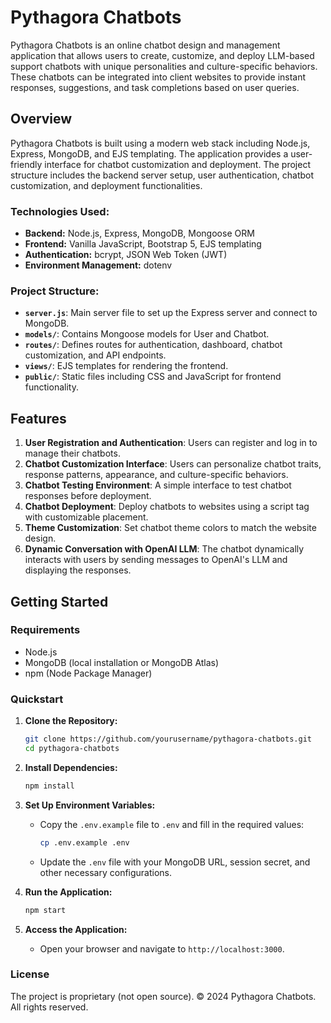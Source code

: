 # Pythagora Chatbots

Pythagora Chatbots is an online chatbot design and management application that allows users to create, customize, and deploy LLM-based support chatbots with unique personalities and culture-specific behaviors. These chatbots can be integrated into client websites to provide instant responses, suggestions, and task completions based on user queries.

## Overview

Pythagora Chatbots is built using a modern web stack including Node.js, Express, MongoDB, and EJS templating. The application provides a user-friendly interface for chatbot customization and deployment. The project structure includes the backend server setup, user authentication, chatbot customization, and deployment functionalities.

### Technologies Used:
- **Backend:** Node.js, Express, MongoDB, Mongoose ORM
- **Frontend:** Vanilla JavaScript, Bootstrap 5, EJS templating
- **Authentication:** bcrypt, JSON Web Token (JWT)
- **Environment Management:** dotenv

### Project Structure:
- **`server.js`**: Main server file to set up the Express server and connect to MongoDB.
- **`models/`**: Contains Mongoose models for User and Chatbot.
- **`routes/`**: Defines routes for authentication, dashboard, chatbot customization, and API endpoints.
- **`views/`**: EJS templates for rendering the frontend.
- **`public/`**: Static files including CSS and JavaScript for frontend functionality.

## Features

1. **User Registration and Authentication**: Users can register and log in to manage their chatbots.
2. **Chatbot Customization Interface**: Users can personalize chatbot traits, response patterns, appearance, and culture-specific behaviors.
3. **Chatbot Testing Environment**: A simple interface to test chatbot responses before deployment.
4. **Chatbot Deployment**: Deploy chatbots to websites using a script tag with customizable placement.
5. **Theme Customization**: Set chatbot theme colors to match the website design.
6. **Dynamic Conversation with OpenAI LLM**: The chatbot dynamically interacts with users by sending messages to OpenAI's LLM and displaying the responses.

## Getting Started

### Requirements
- Node.js
- MongoDB (local installation or MongoDB Atlas)
- npm (Node Package Manager)

### Quickstart

1. **Clone the Repository:**
    ```bash
    git clone https://github.com/yourusername/pythagora-chatbots.git
    cd pythagora-chatbots
    ```

2. **Install Dependencies:**
    ```bash
    npm install
    ```

3. **Set Up Environment Variables:**
    - Copy the `.env.example` file to `.env` and fill in the required values:
      ```bash
      cp .env.example .env
      ```
    - Update the `.env` file with your MongoDB URL, session secret, and other necessary configurations.

4. **Run the Application:**
    ```bash
    npm start
    ```

5. **Access the Application:**
    - Open your browser and navigate to `http://localhost:3000`.

### License

The project is proprietary (not open source).
© 2024 Pythagora Chatbots. All rights reserved.
